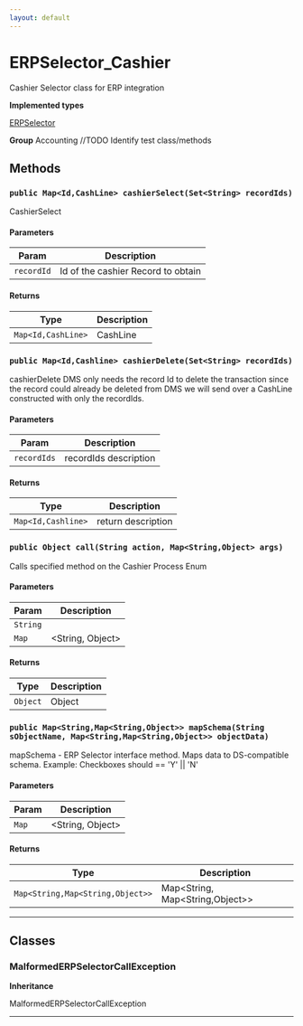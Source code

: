 ```yaml
---
layout: default
---
```

# ERPSelector_Cashier

Cashier Selector class for ERP integration


**Implemented types**

[ERPSelector](../Accounting/ERPSelector.md)


**Group** Accounting //TODO Identify test class/methods

## Methods
### `public Map<Id,CashLine> cashierSelect(Set<String> recordIds)`

CashierSelect

#### Parameters

|Param|Description|
|---|---|
|`recordId`|Id of the cashier Record to obtain|

#### Returns

|Type|Description|
|---|---|
|`Map<Id,CashLine>`|CashLine|

### `public Map<Id,Cashline> cashierDelete(Set<String> recordIds)`

cashierDelete DMS only needs the record Id to delete the transaction since the record could already be deleted from DMS we will send over a CashLine constructed with only the recordIds.

#### Parameters

|Param|Description|
|---|---|
|`recordIds`|recordIds description|

#### Returns

|Type|Description|
|---|---|
|`Map<Id,Cashline>`|return description|

### `public Object call(String action, Map<String,Object> args)`

Calls specified method on the Cashier Process Enum

#### Parameters

|Param|Description|
|---|---|
|`String`||
|`Map`|<String, Object>|

#### Returns

|Type|Description|
|---|---|
|`Object`|Object|

### `public Map<String,Map<String,Object>> mapSchema(String sObjectName, Map<String,Map<String,Object>> objectData)`

mapSchema - ERP Selector interface method. Maps data to DS-compatible schema. Example: Checkboxes should == 'Y' || 'N'

#### Parameters

|Param|Description|
|---|---|
|`Map`|<String, Object>|

#### Returns

|Type|Description|
|---|---|
|`Map<String,Map<String,Object>>`|Map<String, Map<String,Object>>|

---
## Classes
### MalformedERPSelectorCallException

**Inheritance**

MalformedERPSelectorCallException


---
